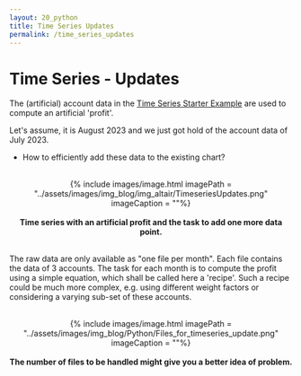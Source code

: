 ```yaml
---
layout: 20_python
title: Time Series Updates
permalink: /time_series_updates
---
```


# Time Series - Updates

The (artificial) account data in the [Time Series Starter Example](time_series_starter) are used to compute an artificial 'profit'. 

Let's assume, it is August 2023 and we just got hold of the account data of July 2023. 

- How to efficiently add these data to the existing chart?


<br>
<center>
{% include images/image.html imagePath = "../assets/images/img_blog/img_altair/TimeseriesUpdates.png" imageCaption =  ""%}
<br><br><b>
Time series with an artificial profit and the task to add one more data point.
</b><br>
</center>
<br>

The raw data are only available as "one file per month". Each file contains the data of 3 accounts. The task for each month is to compute the profit using a simple equation, which shall be called here a 'recipe'. 
Such a recipe could be much more complex, e.g. using different weight factors or considering a varying sub-set of these accounts.


<br>
<center>
{% include images/image.html imagePath = "../assets/images/img_blog/Python/Files_for_timeseries_update.png" imageCaption =  ""%}
<br><br><b>
The number of files to be handled might give you a better idea of problem.
</b><br>
</center>
<br>